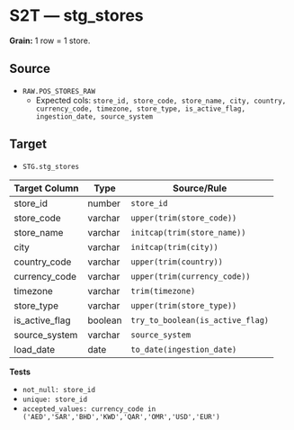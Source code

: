 # S2T — stg_stores

**Grain:** 1 row = 1 store.

## Source
- `RAW.POS_STORES_RAW`
  - Expected cols: `store_id, store_code, store_name, city, country, currency_code, timezone, store_type, is_active_flag, ingestion_date, source_system`

## Target
- `STG.stg_stores`

| Target Column | Type | Source/Rule |
|---|---|---|
| store_id       | number      | `store_id` |
| store_code     | varchar     | `upper(trim(store_code))` |
| store_name     | varchar     | `initcap(trim(store_name))` |
| city           | varchar     | `initcap(trim(city))` |
| country_code   | varchar     | `upper(trim(country))` |
| currency_code  | varchar     | `upper(trim(currency_code))` |
| timezone       | varchar     | `trim(timezone)` |
| store_type     | varchar     | `upper(trim(store_type))` |
| is_active_flag | boolean     | `try_to_boolean(is_active_flag)` |
| source_system  | varchar     | `source_system` |
| load_date      | date        | `to_date(ingestion_date)` |

**Tests**
- `not_null: store_id`
- `unique: store_id`
- `accepted_values: currency_code in ('AED','SAR','BHD','KWD','QAR','OMR','USD','EUR')`
